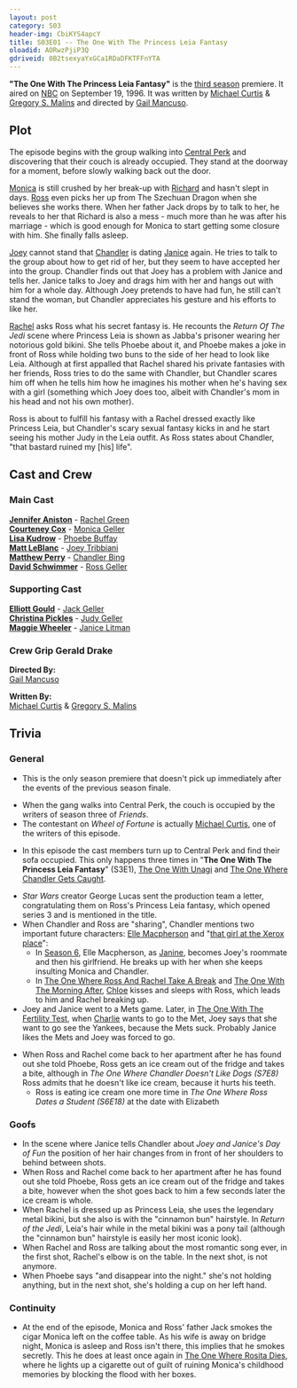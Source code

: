 ```yaml
---
layout: post 
category: S03 
header-img: CbiKYS4apcY 
title: S03E01 -- The One With The Princess Leia Fantasy 
oloadid: AORwzPjiP3Q 
gdriveid: 0B2tsexyaYxGCa1RDaDFKTFFnYTA 
--- 
```

<!--more--> 
<p><b>"The One With The Princess Leia Fantasy"</b> is the <a href="/wiki/Third_season" title="Third season" class="mw-redirect">third season</a> premiere. It aired on <a href="/wiki/NBC" title="NBC">NBC</a> on September 19, 1996. It was written by <a href="/wiki/Michael_Curtis" title="Michael Curtis">Michael Curtis</a> &amp; <a href="/wiki/Gregory_S._Malins" title="Gregory S. Malins">Gregory S. Malins</a> and directed by <a href="/wiki/Gail_Mancuso" title="Gail Mancuso">Gail Mancuso</a>.
</p>

<h2><span class="mw-headline" id="Plot">Plot</span></h2>

<p>The episode begins with the group walking into <a href="/wiki/Central_Perk" title="Central Perk">Central Perk</a> and discovering that their couch is already occupied. They stand at the doorway for a moment, before slowly walking back out the door.
</p><p><a href="/wiki/Monica" title="Monica" class="mw-redirect">Monica</a> is still crushed by her break-up with <a href="/wiki/Richard_Burke" title="Richard Burke">Richard</a> and hasn't slept in days. <a href="/wiki/Ross" title="Ross" class="mw-redirect">Ross</a> even picks her up from The Szechuan Dragon when she believes she works there. When her father Jack drops by to talk to her, he reveals to her that Richard is also a mess - much more than he was after his marriage - which is good enough for Monica to start getting some closure with him. She finally falls asleep.
</p><p><a href="/wiki/Joey_Tribbiani" title="Joey Tribbiani" class="mw-redirect">Joey</a> cannot stand that <a href="/wiki/Chandler" title="Chandler" class="mw-redirect">Chandler</a> is dating <a href="/wiki/Janice" title="Janice" class="mw-redirect">Janice</a> again. He tries to talk to the group about how to get rid of her, but they seem to have accepted her into the group. Chandler finds out that Joey has a problem with Janice and tells her. Janice talks to Joey and drags him with her and hangs out with him for a whole day. Although Joey pretends to have had fun, he still can't stand the woman, but Chandler appreciates his gesture and his efforts to like her.
</p>

<p><a href="/wiki/Rachel" title="Rachel" class="mw-redirect">Rachel</a> asks Ross what his secret fantasy is. He recounts the <i>Return Of The Jedi</i> scene where Princess Leia is shown as Jabba's prisoner wearing her notorious gold bikini. She tells Phoebe about it, and Phoebe makes a joke in front of Ross while holding two buns to the side of her head to look like Leia. Although at first appalled that Rachel shared his private fantasies with her friends, Ross tries to do the same with Chandler, but Chandler scares him off when he tells him how he imagines his mother when he's having sex with a girl (something which Joey does too, albeit with Chandler's mom in his head and not his own mother).
</p><p>Ross is about to fulfill his fantasy with a Rachel dressed exactly like Princess Leia, but Chandler's scary sexual fantasy kicks in and he start seeing his mother Judy in the Leia outfit. As Ross states about Chandler, "that bastard ruined my [his] life".
</p>
<h2><span class="mw-headline" id="Cast_and_Crew">Cast and Crew</span></h2>
<h3><span class="mw-headline" id="Main_Cast">Main Cast</span></h3>
<p><b><a href="/wiki/Jennifer_Aniston" title="Jennifer Aniston">Jennifer Aniston</a></b> - <a href="/wiki/Rachel_Green" title="Rachel Green">Rachel Green</a><br />
<b><a href="/wiki/Courteney_Cox" title="Courteney Cox">Courteney Cox</a></b> - <a href="/wiki/Monica_Geller" title="Monica Geller" class="mw-redirect">Monica Geller</a><br />
<b><a href="/wiki/Lisa_Kudrow" title="Lisa Kudrow">Lisa Kudrow</a></b> - <a href="/wiki/Phoebe_Buffay" title="Phoebe Buffay">Phoebe Buffay</a><br />
<b><a href="/wiki/Matt_LeBlanc" title="Matt LeBlanc">Matt LeBlanc</a></b> - <a href="/wiki/Joey_Tribbiani" title="Joey Tribbiani" class="mw-redirect">Joey Tribbiani</a><br />
<b><a href="/wiki/Matthew_Perry" title="Matthew Perry">Matthew Perry</a></b> - <a href="/wiki/Chandler_Bing" title="Chandler Bing">Chandler Bing</a><br />
<b><a href="/wiki/David_Schwimmer" title="David Schwimmer">David Schwimmer</a></b> - <a href="/wiki/Ross_Geller" title="Ross Geller">Ross Geller</a><br />
</p>
<h3><span class="mw-headline" id="Supporting_Cast">Supporting Cast</span></h3>
<p><b><a href="/wiki/Elliott_Gould" title="Elliott Gould">Elliott Gould</a></b> - <a href="/wiki/Jack_Geller" title="Jack Geller">Jack Geller</a><br />
<b><a href="/wiki/Christina_Pickles" title="Christina Pickles">Christina Pickles</a></b> - <a href="/wiki/Judy_Geller" title="Judy Geller">Judy Geller</a><br />
<b><a href="/wiki/Maggie_Wheeler" title="Maggie Wheeler">Maggie Wheeler</a></b> - <a href="/wiki/Janice_Litman" title="Janice Litman" class="mw-redirect">Janice Litman</a><br />
</p>
<h3><span class="mw-headline" id="Crew_Grip.C2.A0_Gerald_Drake">Crew Grip  Gerald Drake</span></h3>
<p><b>Directed By:</b><br /> 
<a href="/wiki/Gail_Mancuso" title="Gail Mancuso">Gail Mancuso</a><br />
</p><p><b>Written By:</b><br /> 
<a href="/wiki/Michael_Curtis" title="Michael Curtis">Michael Curtis</a> &amp; <a href="/wiki/Gregory_S._Malins" title="Gregory S. Malins">Gregory S. Malins</a><br />
</p>
<h2><span class="mw-headline" id="Trivia">Trivia</span></h2>
<h3><span class="mw-headline" id="General">General</span></h3>
<ul><li> This is the only season premiere that doesn't pick up immediately after the events of the previous season finale.
</li></ul>
<ul><li>When the gang walks into Central Perk, the couch is occupied by the writers of season three of <i>Friends</i>.
</li><li>The contestant on <i>Wheel of Fortune</i> is actually <a href="/wiki/Michael_Curtis" title="Michael Curtis">Michael Curtis</a>, one of the writers of this episode.
</li><li><p class="MsoNormal">In this episode the cast members turn up to Central Perk and find their sofa occupied. This only happens three times in "<strong class="selflink">The One With The Princess Leia Fantasy</strong>" (S3E1), <a href="/wiki/The_One_With_Unagi" title="The One With Unagi">The One With Unagi</a> and <a href="/wiki/The_One_Where_Chandler_Gets_Caught" title="The One Where Chandler Gets Caught">The One Where Chandler Gets Caught</a>.</p>
</li><li> <i>Star Wars</i> creator George Lucas sent the production team a letter, congratulating them on Ross's Princess Leia fantasy, which opened series 3 and is mentioned in the title.
</li><li>When Chandler and Ross are "sharing", Chandler mentions two important future characters: <a href="/wiki/Elle_Macpherson" title="Elle Macpherson">Elle Macpherson</a> and "<a href="/wiki/Chloe" title="Chloe">that girl at the Xerox place</a>":
<ul><li>In <a href="/wiki/Season_6" title="Season 6">Season 6</a>, Elle Macpherson, as <a href="/wiki/Janine" title="Janine" class="mw-redirect">Janine</a>, becomes Joey's roommate and then his girlfriend. He breaks up with her when she keeps insulting Monica and Chandler.
</li><li>In <a href="/wiki/The_One_Where_Ross_And_Rachel_Take_A_Break" title="The One Where Ross And Rachel Take A Break">The One Where Ross And Rachel Take A Break</a> and <a href="/wiki/The_One_With_The_Morning_After" title="The One With The Morning After">The One With The Morning After</a>, <a href="/wiki/Chloe" title="Chloe">Chloe</a> kisses and sleeps with Ross, which leads to him and Rachel breaking up.
</li></ul>
</li><li>Joey and Janice went to a Mets game. Later, in <a href="/wiki/The_One_With_The_Fertility_Test" title="The One With The Fertility Test">The One With The Fertility Test</a>, when <a href="/wiki/Charlie_Wheeler" title="Charlie Wheeler">Charlie</a> wants to go to the Met, Joey says that she want to go see the Yankees, because the Mets suck. Probably Janice likes the Mets and Joey was forced to go.
</li></ul>
<ul><li> When Ross and Rachel come back to her apartment after he has found out she told Phoebe, Ross gets an ice cream out of the fridge and takes a bite, although in <i>The One Where Chandler Doesn't Like Dogs (S7E8) </i>Ross  admits that he doesn't like ice cream, because it hurts his teeth. 
<ul><li> Ross is eating ice cream one more time in <i>The One Where Ross Dates a Student (S6E18) </i>at the date with Elizabeth
</li></ul>
</li></ul>
<h3><span class="mw-headline" id="Goofs">Goofs</span></h3>
<ul><li>In the scene where Janice tells Chandler about <i>Joey and Janice's Day of Fun</i> the position of her hair changes from in front of her shoulders to behind between shots.
</li><li>When Ross and Rachel come back to her apartment after he has found out she told Phoebe, Ross gets an ice cream out of the fridge and takes a bite, however when the shot goes back to him a few seconds later the ice cream is whole.
</li><li>When Rachel is dressed up as Princess Leia, she uses the legendary metal bikini, but she also is with the "cinnamon bun" hairstyle. In <i>Return of the Jedi</i>, Leia's hair while in the metal bikini was a pony tail (although the "cinnamon bun" hairstyle is easily her most iconic look).
</li><li>When Rachel and Ross are talking about the most romantic song ever, in the first shot, Rachel's elbow is on the table. In the next shot, is not anymore.
</li><li>When Phoebe says "and disappear into the night." she's not holding anything, but in the next shot, she's holding a cup on her left hand.
</li></ul>
<h3><span class="mw-headline" id="Continuity">Continuity</span></h3>
<ul><li>At the end of the episode, Monica and Ross' father Jack smokes the cigar Monica left on the coffee table. As his wife is away on bridge night, Monica is asleep and Ross isn't there, this implies that he smokes secretly. This he does at least once again in <a href="/wiki/The_One_Where_Rosita_Dies" title="The One Where Rosita Dies">The One Where Rosita Dies</a>, where he lights up a cigarette out of guilt of ruining Monica's childhood memories by blocking the flood with her boxes.
</li></ul> 
